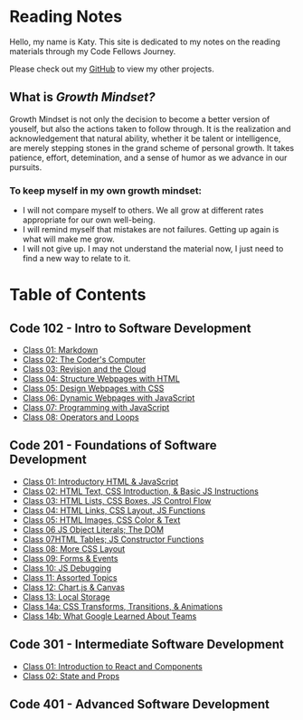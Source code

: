 # Reading Notes
Hello, my name is Katy. This site is dedicated to my notes on the reading materials through my Code Fellows Journey. 

Please check out my [GitHub](https://github.com/KatyRoffe) to view my other projects. 

## What is *Growth Mindset?*
Growth Mindset is not only the decision to become a better version of youself, but also the actions taken to follow through. It is the realization and acknowledgement that natural ability, whether it be talent or intelligence, are merely stepping stones in the grand scheme of personal growth. It takes patience, effort, detemination, and a sense of humor as we advance in our pursuits. 

### To keep myself in my own growth mindset:
* I will not compare myself to others. We all grow at different rates appropriate for our own well-being. 
* I will remind myself that mistakes are not failures. Getting up again is what will make me grow. 
* I will not give up. I may not understand the material now, I just need to find a new way to relate to it. 

# Table of Contents

## Code 102 - Intro to Software Development
* [Class 01: Markdown](https://katyroffe.github.io/reading-notes/code102/markdown-notes)
* [Class 02: The Coder's Computer](https://katyroffe.github.io/reading-notes/code102/computer-notes)
* [Class 03: Revision and the Cloud](https://katyroffe.github.io/reading-notes/code102/revisions-and-cloud-notes)
* [Class 04: Structure Webpages with HTML](https://katyroffe.github.io/reading-notes/code102/html-reading-notes)
* [Class 05: Design Webpages with CSS](https://katyroffe.github.io/reading-notes/code102/css-design-notes)
* [Class 06: Dynamic Webpages with JavaScript](https://katyroffe.github.io/reading-notes/code102/dynamic-javascript)
* [Class 07: Programming with JavaScript](https://katyroffe.github.io/reading-notes/code102/programming-with-javascript)
* [Class 08: Operators and Loops](https://katyroffe.github.io/reading-notes/code102/operators-and-loops)

## Code 201 - Foundations of Software Development
* [Class 01: Introductory HTML & JavaScript](https://katyroffe.github.io/reading-notes/code201/class-01)
* [Class 02: HTML Text, CSS Introduction, & Basic JS Instructions](https://katyroffe.github.io/reading-notes/code201/class-02)
* [Class 03: HTML Lists, CSS Boxes, JS Control Flow](https://katyroffe.github.io/reading-notes/code201/class-03)
* [Class 04: HTML Links, CSS Layout, JS Functions](https://katyroffe.github.io/reading-notes/code201/class-04)
* [Class 05: HTML Images, CSS Color & Text](https://katyroffe.github.io/reading-notes/code201/class-05)
* [Class 06 JS Object Literals; The DOM](https://katyroffe.github.io/reading-notes/code201/class-06)
* [Class 07HTML Tables; JS Constructor Functions](https://katyroffe.github.io/reading-notes/code201/class-07)
* [Class 08: More CSS Layout](https://katyroffe.github.io/reading-notes/code201/class-08)
* [Class 09: Forms & Events](https://katyroffe.github.io/reading-notes/code201/class-09)
* [Class 10: JS Debugging](https://katyroffe.github.io/reading-notes/code201/class-10)
* [Class 11: Assorted Topics](https://katyroffe.github.io/reading-notes/code201/class-11)
* [Class 12: Chart.js & Canvas](https://katyroffe.github.io/reading-notes/code201/class-12)
* [Class 13: Local Storage](https://katyroffe.github.io/reading-notes/code201/class-13)
* [Class 14a: CSS Transforms, Transitions, & Animations](https://katyroffe.github.io/reading-notes/code201/class-14a)
* [Class 14b: What Google Learned About Teams](https://katyroffe.github.io/reading-notes/code201/class-14b)

## Code 301 - Intermediate Software Development
* [Class 01: Introduction to React and Components](https://katyroffe.github.io/reading-notes/code301/class-01)
* [Class 02: State and Props](https://katyroffe.github.io/reading-notes/code301/class-01)

## Code 401 - Advanced Software Development